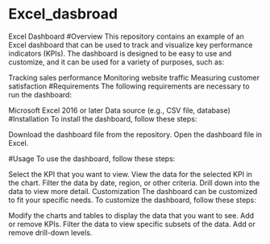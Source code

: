# Excel_dasbroad
Excel Dashboard
#Overview
This repository contains an example of an Excel dashboard that can be used to track and visualize key performance indicators (KPIs). The dashboard is designed to be easy to use and customize, and it can be used for a variety of purposes, such as:

Tracking sales performance
Monitoring website traffic
Measuring customer satisfaction
#Requirements
The following requirements are necessary to run the dashboard:

Microsoft Excel 2016 or later
Data source (e.g., CSV file, database)
#Installation
To install the dashboard, follow these steps:

Download the dashboard file from the repository.
Open the dashboard file in Excel.

#Usage
To use the dashboard, follow these steps:

Select the KPI that you want to view.
View the data for the selected KPI in the chart.
Filter the data by date, region, or other criteria.
Drill down into the data to view more detail.
Customization
The dashboard can be customized to fit your specific needs. To customize the dashboard, follow these steps:

Modify the charts and tables to display the data that you want to see.
Add or remove KPIs.
Filter the data to view specific subsets of the data.
Add or remove drill-down levels.

